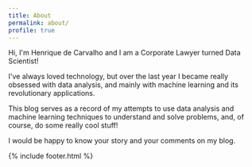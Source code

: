 ```yaml
---
title: About
permalink: about/
profile: true
---
```


Hi, I'm Henrique de Carvalho and I am a Corporate Lawyer turned Data Scientist! 

I've always loved technology, but over the last year I became really obsessed with data analysis, and mainly with machine learning and its revolutionary applications.

This blog serves as a record of my attempts to use data analysis and machine learning techniques to understand and solve problems, and, of course, do some really cool stuff!

I would be happy to know your story and your comments on my blog.

{% include footer.html %}